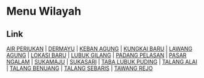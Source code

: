 # Menu Wilayah

## Link

[AIR PERIUKAN](https://github.com/gigit-pemilu/pemilu-2024-17-bengkulu/tree/main/pilpres/hitung-suara/sub/17-bengkulu/sub/05-seluma/sub/06-air-periukan/sub/2005-air-periukan)
 | 
[DERMAYU](https://github.com/gigit-pemilu/pemilu-2024-17-bengkulu/tree/main/pilpres/hitung-suara/sub/17-bengkulu/sub/05-seluma/sub/06-air-periukan/sub/1006-dermayu)
 | 
[KEBAN AGUNG](https://github.com/gigit-pemilu/pemilu-2024-17-bengkulu/tree/main/pilpres/hitung-suara/sub/17-bengkulu/sub/05-seluma/sub/06-air-periukan/sub/2007-keban-agung)
 | 
[KUNGKAI BARU](https://github.com/gigit-pemilu/pemilu-2024-17-bengkulu/tree/main/pilpres/hitung-suara/sub/17-bengkulu/sub/05-seluma/sub/06-air-periukan/sub/2010-kungkai-baru)
 | 
[LAWANG AGUNG](https://github.com/gigit-pemilu/pemilu-2024-17-bengkulu/tree/main/pilpres/hitung-suara/sub/17-bengkulu/sub/05-seluma/sub/06-air-periukan/sub/2012-lawang-agung)
 | 
[LOKASI BARU](https://github.com/gigit-pemilu/pemilu-2024-17-bengkulu/tree/main/pilpres/hitung-suara/sub/17-bengkulu/sub/05-seluma/sub/06-air-periukan/sub/2016-lokasi-baru)
 | 
[LUBUK GILANG](https://github.com/gigit-pemilu/pemilu-2024-17-bengkulu/tree/main/pilpres/hitung-suara/sub/17-bengkulu/sub/05-seluma/sub/06-air-periukan/sub/2015-lubuk-gilang)
 | 
[PADANG PELASAN](https://github.com/gigit-pemilu/pemilu-2024-17-bengkulu/tree/main/pilpres/hitung-suara/sub/17-bengkulu/sub/05-seluma/sub/06-air-periukan/sub/2004-padang-pelasan)
 | 
[PASAR NGALAM](https://github.com/gigit-pemilu/pemilu-2024-17-bengkulu/tree/main/pilpres/hitung-suara/sub/17-bengkulu/sub/05-seluma/sub/06-air-periukan/sub/2008-pasar-ngalam)
 | 
[SUKAMAJU](https://github.com/gigit-pemilu/pemilu-2024-17-bengkulu/tree/main/pilpres/hitung-suara/sub/17-bengkulu/sub/05-seluma/sub/06-air-periukan/sub/2001-sukamaju)
 | 
[SUKASARI](https://github.com/gigit-pemilu/pemilu-2024-17-bengkulu/tree/main/pilpres/hitung-suara/sub/17-bengkulu/sub/05-seluma/sub/06-air-periukan/sub/2009-sukasari)
 | 
[TABA LUBUK PUDING](https://github.com/gigit-pemilu/pemilu-2024-17-bengkulu/tree/main/pilpres/hitung-suara/sub/17-bengkulu/sub/05-seluma/sub/06-air-periukan/sub/2013-taba-lubuk-puding)
 | 
[TALANG ALAI](https://github.com/gigit-pemilu/pemilu-2024-17-bengkulu/tree/main/pilpres/hitung-suara/sub/17-bengkulu/sub/05-seluma/sub/06-air-periukan/sub/2002-talang-alai)
 | 
[TALANG BENUANG](https://github.com/gigit-pemilu/pemilu-2024-17-bengkulu/tree/main/pilpres/hitung-suara/sub/17-bengkulu/sub/05-seluma/sub/06-air-periukan/sub/2003-talang-benuang)
 | 
[TALANG SEBARIS](https://github.com/gigit-pemilu/pemilu-2024-17-bengkulu/tree/main/pilpres/hitung-suara/sub/17-bengkulu/sub/05-seluma/sub/06-air-periukan/sub/2014-talang-sebaris)
 | 
[TAWANG REJO](https://github.com/gigit-pemilu/pemilu-2024-17-bengkulu/tree/main/pilpres/hitung-suara/sub/17-bengkulu/sub/05-seluma/sub/06-air-periukan/sub/2011-tawang-rejo)

